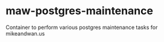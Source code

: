 # maw-postgres-maintenance

Container to perform various postgres maintenance tasks for mikeandwan.us
